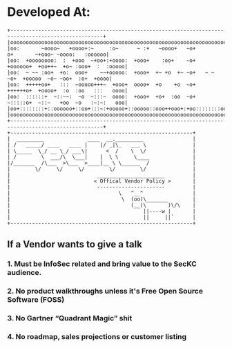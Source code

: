 
# Developed At:

    +----------------------------------------------------------------------------------------------------+
    |oooooooooooooooooooooooooooooooooooooooooooooooooooooooooooooooooooooooooooooooooooooooooooooooooooo|
    |oo:       ~oooo~   +oooo+:~     :o~      ~ :+   ~oooo+   ~o+        o+       ~+ooo~ ~oooo:   :oooooo|
    |oo:  +oooooooo:  :  +ooo  ~+oo+:+oooo:  +ooo+    :oo+    ~o+  +oooooo+  +oo++~  +o~ :ooo+  :  :ooooo|
    |oo:  ~ ~~ :oo+  +o:  ooo+    ~~+ooooo:  +ooo+  +~ +o  +~ ~o+   ~ ~ ~o+  +ooooo  ~o~ ~oo+  :o+  +oooo|
    |oo:  +++++oo+   :::  ~ooooo+++~  +ooo+  oooo+  +o    +o  ~o+  ++++++o+  +oooo+  :o  :oo   :::   oooo|
    |oo:  ::::::+  ~::~~:  ~o  ~:::~  oooo:  +ooo+  +o+  :oo  ~o+  ~:::::o+  ~::~   +oo  ~o   :~:~:   ooo|
    |oo+::::::::+::oooooo+::oo+:::~:+ooooo+::ooooo::ooo++ooo+:+oo::::::::oo::::::++oooo+:+o::+oooooo::+oo|
    |oooooooooooooooooooooooooooooooooooooooooooooooooooooooooooooooooooooooooooooooooooooooooooooooooooo|
    +----------------------------------------------------------------------------------------------------+
    +-----------------------------------------------------------+
    |  _________              ____  __._________                |
    | /   _____/ ____   ____ |    |/ _|\_   ___ \               |
    | \_____  \_/ __ \_/ ___\|      <  /    \  \/               |
    | /        \  ___/\  \___|    |  \ \     \____              |
    |/_______  /\___  >\___  >____|__ \ \______  /              |
    |        \/     \/     \/        \/        \/               |
    |							 ______________________         |
    |							< Offical Vendor Policy >       | 
    |							 ----------------------         |
    |							        \   ^__^                |
    |							         \  (oo)\_______        |
    |							            (__)\       )\/\    |
    |							                ||----w |       |
    |							                ||     ||`      |
    +-----------------------------------------------------------+
## If a Vendor wants to give a talk

### 1. Must be InfoSec related and bring value to the SecKC audience.

### 2. No product walkthroughs unless it's Free Open Source Software (FOSS)

### 3. No Gartner “Quadrant Magic” shit

### 4. No roadmap, sales projections or customer listing